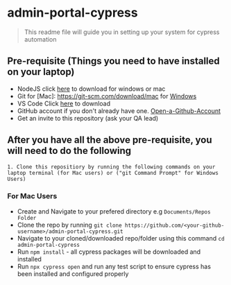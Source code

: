 # admin-portal-cypress

> This readme file will guide you in setting up your system for cypress automation

## Pre-requisite (Things you need to have installed on your laptop)
 - NodeJS click [here](https://nodejs.org/en/download/) to download for windows or mac
 - Git for [Mac]: https://git-scm.com/download/mac for [Windows](https://git-scm.com/download/win)
 - VS Code Click [here](https://code.visualstudio.com/download) to download
 - GitHub account if you don't already have one. [Open-a-Github-Account](https://github.com/)
 - Get an invite to this repository (ask your QA lead)

## After you have all the above pre-requisite, you will need to do the following

    1. Clone this repositiory by running the following commands on your laptop terminal (for Mac users) or ("git Command Prompt" for Windows Users)

  ### For Mac Users
  - Create and Navigate to your prefered directory e.g `Documents/Repos Folder`
  - Clone the repo by running `git clone https://github.com/<your-github-username>/admin-portal-cypress.git`
  - Navigate to your cloned/downloaded repo/folder using this command `cd admin-portal-cypress`
  - Run `npm install`  -  all cypress packages will be downloaded and installed
  - Run `npx cypress open` and run any test script to ensure cypress has been installed and configured properly